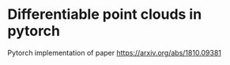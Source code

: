 # Differentiable point clouds in pytorch

Pytorch implementation of paper https://arxiv.org/abs/1810.09381
